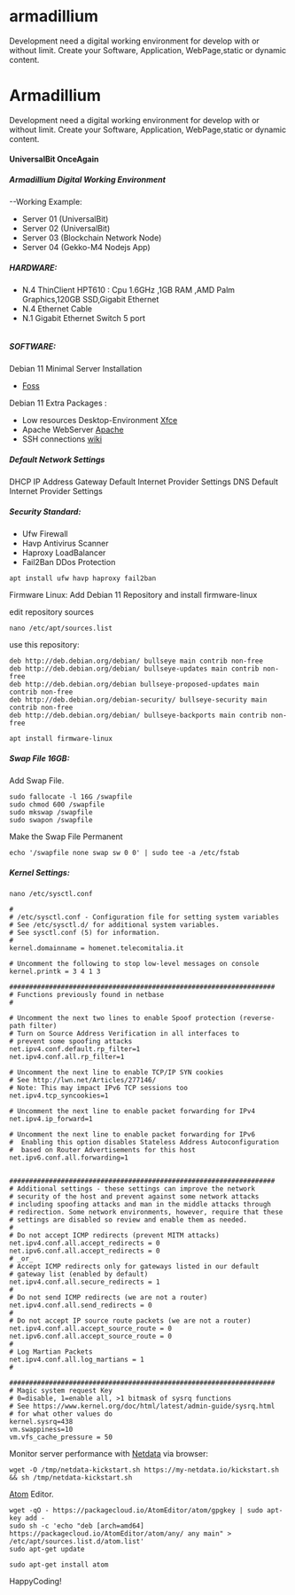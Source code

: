 # armadillium
Development need a digital working environment for develop with or without limit. Create your Software, Application, WebPage,static or dynamic content.



# Armadillium

Development need a digital working environment for develop with or without limit.
Create your Software, Application, WebPage,static or dynamic content.






#### UniversalBit OnceAgain

##### Armadillium Digital Working Environment  

--Working Example:
* Server 01   (UniversalBit)
* Server 02   (UniversalBit)
* Server 03   (Blockchain Network Node)
* Server 04   (Gekko-M4 Nodejs App)


##### HARDWARE:

* N.4 ThinClient HPT610 : Cpu 1.6GHz ,1GB RAM ,AMD Palm Graphics,120GB SSD,Gigabit Ethernet
* N.4 Ethernet Cable 
* N.1 Gigabit Ethernet Switch 5 port

<image><schema>

##### SOFTWARE: 
Debian 11 Minimal Server Installation 
* [Foss](https://www.fosslinux.com/49956/install-debian-11-minimal-server.htm)

Debian 11 Extra Packages :

* Low resources Desktop-Environment [Xfce](https://www.xfce.org/)
* Apache WebServer [Apache](https://www.apache.org/)
* SSH connections [wiki](https://wiki.debian.org/SSH)

##### Default Network Settings 

DHCP      IP Address
Gateway   Default Internet Provider Settings
DNS       Default Internet Provider Settings

##### Security Standard:

* Ufw       Firewall
* Havp      Antivirus Scanner
* Haproxy   LoadBalancer
* Fail2Ban  DDos Protection

```
apt install ufw havp haproxy fail2ban
```

Firmware Linux: Add Debian 11 Repository and install firmware-linux

edit repository sources
```
nano /etc/apt/sources.list
```

use this repository:

```
deb http://deb.debian.org/debian/ bullseye main contrib non-free
deb http://deb.debian.org/debian/ bullseye-updates main contrib non-free
deb http://deb.debian.org/debian bullseye-proposed-updates main contrib non-free
deb http://deb.debian.org/debian-security/ bullseye-security main contrib non-free
deb http://deb.debian.org/debian/ bullseye-backports main contrib non-free
```

```
apt install firmware-linux
```

##### Swap File 16GB:
Add Swap File.

```
sudo fallocate -l 16G /swapfile
sudo chmod 600 /swapfile
sudo mkswap /swapfile
sudo swapon /swapfile
```
Make the Swap File Permanent
```
echo '/swapfile none swap sw 0 0' | sudo tee -a /etc/fstab
```

##### Kernel Settings:
```
nano /etc/sysctl.conf
```
```
#
# /etc/sysctl.conf - Configuration file for setting system variables
# See /etc/sysctl.d/ for additional system variables.
# See sysctl.conf (5) for information.
#
kernel.domainname = homenet.telecomitalia.it

# Uncomment the following to stop low-level messages on console
kernel.printk = 3 4 1 3

###################################################################
# Functions previously found in netbase
#

# Uncomment the next two lines to enable Spoof protection (reverse-path filter)
# Turn on Source Address Verification in all interfaces to
# prevent some spoofing attacks
net.ipv4.conf.default.rp_filter=1
net.ipv4.conf.all.rp_filter=1

# Uncomment the next line to enable TCP/IP SYN cookies
# See http://lwn.net/Articles/277146/
# Note: This may impact IPv6 TCP sessions too
net.ipv4.tcp_syncookies=1

# Uncomment the next line to enable packet forwarding for IPv4
net.ipv4.ip_forward=1

# Uncomment the next line to enable packet forwarding for IPv6
#  Enabling this option disables Stateless Address Autoconfiguration
#  based on Router Advertisements for this host
net.ipv6.conf.all.forwarding=1


###################################################################
# Additional settings - these settings can improve the network
# security of the host and prevent against some network attacks
# including spoofing attacks and man in the middle attacks through
# redirection. Some network environments, however, require that these
# settings are disabled so review and enable them as needed.
#
# Do not accept ICMP redirects (prevent MITM attacks)
net.ipv4.conf.all.accept_redirects = 0
net.ipv6.conf.all.accept_redirects = 0
# _or_
# Accept ICMP redirects only for gateways listed in our default
# gateway list (enabled by default)
net.ipv4.conf.all.secure_redirects = 1
#
# Do not send ICMP redirects (we are not a router)
net.ipv4.conf.all.send_redirects = 0
#
# Do not accept IP source route packets (we are not a router)
net.ipv4.conf.all.accept_source_route = 0
net.ipv6.conf.all.accept_source_route = 0
#
# Log Martian Packets
net.ipv4.conf.all.log_martians = 1
#

###################################################################
# Magic system request Key
# 0=disable, 1=enable all, >1 bitmask of sysrq functions
# See https://www.kernel.org/doc/html/latest/admin-guide/sysrq.html
# for what other values do
kernel.sysrq=438
vm.swappiness=10
vm.vfs_cache_pressure = 50

```

Monitor server performance with [Netdata](https://www.netdata.cloud/) via browser:
```
wget -O /tmp/netdata-kickstart.sh https://my-netdata.io/kickstart.sh && sh /tmp/netdata-kickstart.sh
```

[Atom](https://atom.io/) Editor.
```
wget -qO - https://packagecloud.io/AtomEditor/atom/gpgkey | sudo apt-key add -
sudo sh -c 'echo "deb [arch=amd64] https://packagecloud.io/AtomEditor/atom/any/ any main" > /etc/apt/sources.list.d/atom.list'
sudo apt-get update
```

```
sudo apt-get install atom
```



HappyCoding!
